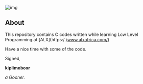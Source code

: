 ![img](https://assets.imaginablefutures.com/media/images/ALX_Logo.max-200x150.png)

## About
This repository contains C codes written while learning Low Level Programming at [ALX](https:/    /www.alxafrica.com/)

Have a nice time with some of the code.

Signed,

__kiplimoboor__

*a Gooner.*
